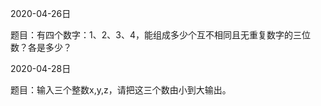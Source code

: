 2020-04-26日 

题目：有四个数字：1、2、3、4，能组成多少个互不相同且无重复数字的三位数？各是多少？


2020-04-28日 

题目：输入三个整数x,y,z，请把这三个数由小到大输出。
